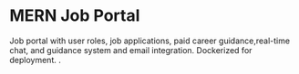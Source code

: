 # MERN Job Portal
Job portal with user roles, job applications, paid career guidance,real-time chat, and guidance system and email integration. Dockerized for deployment.
.
